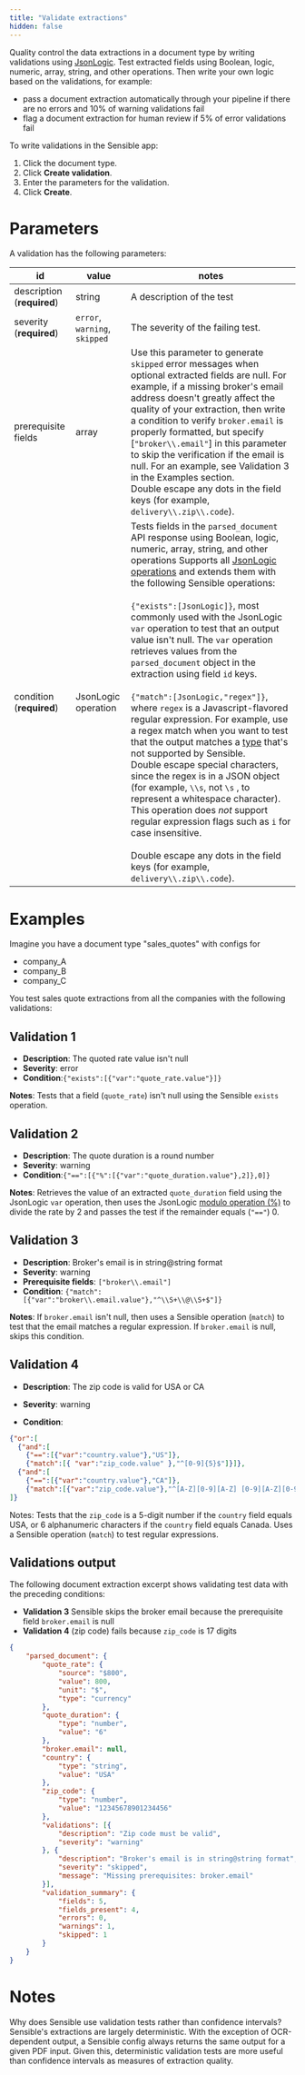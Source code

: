 ```yaml
---
title: "Validate extractions"
hidden: false
---
```


 

Quality control the data extractions in a document type by writing validations using  [JsonLogic](https://jsonlogic.com/). Test extracted fields using Boolean, logic, numeric, array, string, and other operations. Then write your own logic based on the validations, for example:

- pass a document extraction automatically through your pipeline if there are no errors and 10% of warning validations fail
- flag a document extraction for human review if 5% of error validations fail

To write validations in the Sensible app:

1. Click the document type.
2. Click **Create validation**.
3. Enter the parameters for the validation.
4. Click **Create**.

Parameters
====

A validation has the following parameters:

| id                         | value                         | notes                                                        |
| -------------------------- | ----------------------------- | ------------------------------------------------------------ |
| description (**required**) | string                        | A description of the test                                    |
| severity (**required**)    | `error`, `warning`, `skipped` | The severity of the failing test.                           |
| prerequisite fields        | array                         | Use this parameter to generate `skipped` error messages when optional extracted fields are null. For example, if a missing broker's email address doesn't greatly affect the quality of your extraction, then write a condition to verify `broker.email` is properly formatted, but specify [`"broker\\.email"`]  in this parameter to skip the verification if the email is null. For an example, see Validation 3 in the Examples section. <br/>Double escape any dots in the field keys (for example, `delivery\\.zip\\.code`). |
| condition (**required**)   | JsonLogic operation           | Tests fields in the `parsed_document` API response using Boolean, logic, numeric, array, string, and other operations Supports all [JsonLogic operations](https://jsonlogic.com/operations.html)  and extends them with the following Sensible operations:<br/><br/>`{"exists":[JsonLogic]}`, most commonly used with the JsonLogic `var`  operation to test that an output value isn't null. The  `var` operation retrieves values from the  `parsed_document` object in the extraction using field `id` keys. <br/><br/>`{"match":[JsonLogic,"regex"]}`, where `regex` is a Javascript-flavored regular expression. For example, use a  regex match when you want to test that the output matches a [type](doc:types) that's not supported by Sensible.<br/>Double escape special characters, since the regex is in a JSON object (for example, `\\s`, not `\s` , to represent a whitespace character). This operation does *not* support regular expression flags such as `i` for case insensitive. <br><br/> Double escape any dots in the field keys (for example, `delivery\\.zip\\.code`). |

Examples
====

Imagine you have a document type "sales_quotes" with configs for

- company_A
- company_B
- company_C

You test sales quote extractions from all the companies with the following validations:

Validation 1
---

- **Description**:  The quoted rate value isn't null
- **Severity**: error
- **Condition**:`{"exists":[{"var":"quote_rate.value"}]}`

**Notes**: Tests that a field  (`quote_rate`) isn't null using the Sensible `exists` operation.

Validation 2
---

- **Description**:  The quote duration is a round number
- **Severity**: warning
- **Condition**:`{"==":[{"%":[{"var":"quote_duration.value"},2]},0]}`

**Notes**:  Retrieves the value of an extracted `quote_duration` field using the JsonLogic `var` operation, then uses the JsonLogic [modulo operation (%)](https://jsonlogic.com/operations.html#%25/) to divide the rate by 2 and passes the test if the remainder equals (`"=="`) 0.

Validation 3
---

- **Description**:  Broker's email is in string@string format
- **Severity**: warning
- **Prerequisite fields**: `["broker\\.email"]`
- **Condition**: `{"match":[{"var":"broker\\.email.value"},"^\\S+\\@\\S+$"]}`

**Notes**:  If `broker.email` isn't null, then uses a Sensible operation (`match`) to test that the email matches a regular expression. If `broker.email` is null, skips this condition.

Validation 4
----

- **Description**:  The zip code is valid for USA or CA

- **Severity**: warning

- **Condition**:
```json
{"or":[
  {"and":[
    {"==":[{"var":"country.value"},"US"]},
    {"match":[{ "var":"zip_code.value" },"^[0-9]{5}$"]}]},
  {"and":[
    {"==":[{"var":"country.value"},"CA"]},
    {"match":[{"var":"zip_code.value"},"^[A-Z][0-9][A-Z] [0-9][A-Z][0-9]$"]}]}
]} 
```

Notes:   Tests that the `zip_code` is a 5-digit number if the `country`  field equals USA, or 6 alphanumeric characters if the `country`  field equals Canada. Uses a Sensible operation (`match`) to test regular expressions.

Validations output
---

The following document extraction excerpt shows validating test data with the preceding conditions: 

- **Validation 3**  Sensible skips the broker email because the prerequisite field  `broker.email` is null
- **Validation 4**  (zip code) fails because  `zip_code`  is 17 digits

```json
{
	"parsed_document": {
		"quote_rate": {
			"source": "$800",
			"value": 800,
			"unit": "$",
			"type": "currency"
		},
		"quote_duration": {
			"type": "number",
			"value": "6"
		},
		"broker.email": null,
		"country": {
			"type": "string",
			"value": "USA"
		},
		"zip_code": {
			"type": "number",
			"value": "12345678901234456"
		},
		"validations": [{
			"description": "Zip code must be valid",
			"severity": "warning"
		}, {
			"description": "Broker's email is in string@string format",
			"severity": "skipped",
			"message": "Missing prerequisites: broker.email"
		}],
		"validation_summary": {
			"fields": 5,
			"fields_present": 4,
			"errors": 0,
			"warnings": 1,
			"skipped": 1
		}
	}
}
```

Notes
====
Why does Sensible use validation tests rather than confidence intervals? Sensible's extractions are largely deterministic. With the exception of OCR-dependent output, a Sensible config always returns the same output for a given PDF input. Given this, deterministic validation tests are more useful than confidence intervals as measures of extraction quality. 



